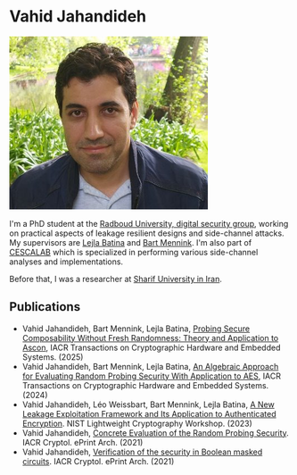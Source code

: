 # Vahid Jahandideh

![Vahid](vahid1.jpg)

I'm a PhD student at the [Radboud University, digital security group](https://www.ru.nl/dis/), working on practical aspects of leakage resilient  designs and side-channel attacks.
My supervisors are [Lejla Batina](https://www.cs.ru.nl/~lejla/) and [Bart Mennink](https://www.cs.ru.nl/~bmennink/). I'm also part of [CESCALAB](https://cescalab.cs.ru.nl/) which is specialized in performing various side-channel analyses and implementations.



Before that, I was a researcher at [Sharif University in Iran](https://en.sharif.edu/).

## Publications 
- Vahid Jahandideh, Bart Mennink, Lejla Batina, [Probing Secure Composability Without Fresh Randomness: Theory and Application to Ascon](https://tches.iacr.org/index.php/TCHES/article/view/12435/12163), IACR Transactions on Cryptographic Hardware and Embedded Systems. (2025) 
- Vahid Jahandideh, Bart Mennink, Lejla Batina, [An Algebraic Approach for Evaluating Random Probing Security With Application to AES](https://tches.iacr.org/index.php/TCHES/article/view/11806), IACR Transactions on Cryptographic Hardware and Embedded Systems. (2024)
- Vahid Jahandideh, Léo Weissbart, Bart Mennink, Lejla Batina, [A New Leakage Exploitation Framework and Its Application to Authenticated Encryption](https://csrc.nist.gov/csrc/media/Events/2023/lightweight-cryptography-workshop-2023/documents/accepted-papers/05-a-new-leakage-exploitation-framework.pdf). NIST Lightweight Cryptography Workshop. (2023)
- Vahid Jahandideh, [Concrete Evaluation of the Random Probing Security](https://eprint.iacr.org/2021/859). IACR Cryptol. ePrint Arch. (2021)
- Vahid Jahandideh, [Verification of the security in Boolean masked circuits](https://eprint.iacr.org/2021/860). IACR Cryptol. ePrint Arch. (2021)
